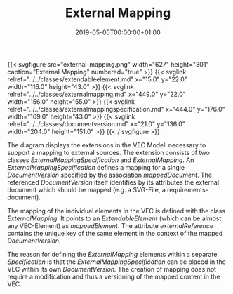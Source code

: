 ﻿---
title: External Mapping
toc: false
type: specs
date: "2019-05-05T00:00:00+01:00"
draft: false
menu:
  vec120:
    identifier: external-mapping/external-mapping    
    parent: external-mapping
    weight: 1008001 

# Prev/next pager order (if `docs_section_pager` enabled in `params.toml`)
weight: 1008001
---
{{< svgfigure src="external-mapping.png" width="627" height="301" caption="External Mapping" numbered="true" >}}
  {{< svglink relref="../../classes/extendableelement.md" x="15.0" y="22.0" width="116.0" height="43.0" >}}
  {{< svglink relref="../../classes/externalmapping.md" x="449.0" y="22.0" width="156.0" height="55.0" >}}
  {{< svglink relref="../../classes/externalmappingspecification.md" x="444.0" y="176.0" width="169.0" height="43.0" >}}
  {{< svglink relref="../../classes/documentversion.md" x="21.0" y="136.0" width="204.0" height="151.0" >}}
{{< / svgfigure >}}
<html>   <head>     </head>   <body>     <p> The diagram displays the extensions in the VEC Modell necessary to support a mapping to external sources. The extension consists of two classes <i>ExternalMappingSpecification</i> and <i>ExternalMapping</i>. An <i>ExternalMappingSpecification</i> defines a mapping for a single <i>DocumentVersion </i>specified by the association <i>mappedDocument</i>. The referenced <i>DocumentVersion </i>itself identifies by its attributes the external document which should be mapped (e.g. a SVG-File, a requirements-document).     </p>      <p> The mapping of the individual elements in the VEC is defined with the class <i>ExternalMapping</i>. It points to an <i>ExtendableElement</i> (which can be almost any VEC-Element) as <i>mappedElement</i>. The attribute <i>externalReference</i> contains the unique key of the same element in the context of the mapped <i>DocumentVersion</i>.     </p>      <p> The reason for defining the <i>ExternalMapping</i> elements within a separate <i>Specification</i> is that the <i>ExternalMappingSpecification</i> can be placed in the VEC within its own <i>DocumentVersion. </i>The creation of mapping does not require a modification and thus a versioning of the mapped content in the VEC.      </p>    </body> </html> 
